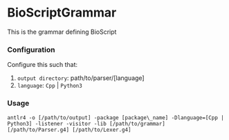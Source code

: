 # BioScriptGrammar
This is the grammar defining BioScript

### Configuration

Configure this such that:
    
1) `output directory`: path/to/parser/[language]
2) `language`: `Cpp` | `Python3`

### Usage

`antlr4 -o [/path/to/output] -package [package\_name] -Dlanguage=[Cpp | Python3] -listener -visitor -lib [/path/to/grammar] [/path/to/Parser.g4] [/path/to/Lexer.g4]`
